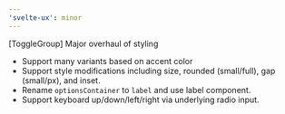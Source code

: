 ```yaml
---
'svelte-ux': minor
---
```


[ToggleGroup] Major overhaul of styling

- Support many variants based on accent color
- Support style modifications including size, rounded (small/full), gap (small/px), and inset.
- Rename `optionsContainer` to `label` and use label component.
- Support keyboard up/down/left/right via underlying radio input.
